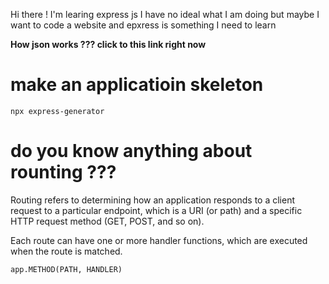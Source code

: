 Hi there ! I'm learing express js
I have no ideal what I am doing but maybe I want to code a website and epxress is something I need to learn 

**How json works ??? click to this link right now**

# make an applicatioin skeleton 
`npx express-generator`

# do you know anything about rounting ???

Routing refers to determining how an application responds to a client request to a particular endpoint, which is a URI (or path) and a specific HTTP request method (GET, POST, and so on).

Each route can have one or more handler functions, which are executed when the route is matched.

`app.METHOD(PATH, HANDLER)`